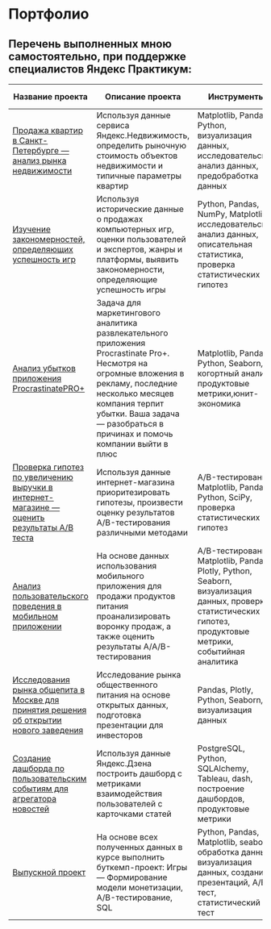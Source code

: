 # Портфолио
## Перечень выполненных мною самостоятельно, при поддержке специалистов Яндекс Практикум:

| Название проекта | Описание проекта | Инструменты | Статус проекта |
|----------|----------|----------|----------|
| [Продажа квартир в Санкт-Петербурге — анализ рынка недвижимости](https://github.com/salavatfazylov/Yandex-practicum/tree/main/sale%20of%20apartments) | Используя данные сервиса Яндекс.Недвижимость, определить рыночную стоимость объектов недвижимости и типичные параметры квартир | Matplotlib, Pandas, Python, визуализация данных, исследовательский анализ данных, предобработка данных |Завершен|
| [Изучение закономерностей, определяющих успешность игр](https://github.com/salavatfazylov/Yandex-practicum/tree/main/Game%20sales%20research%20for%202016) | Используя исторические данные о продажах компьютерных игр, оценки пользователей и экспертов, жанры и платформы, выявить закономерности, определяющие успешность игры | Python, Pandas, NumPy, Matplotlib, исследовательский анализ данных, описательная статистика, проверка статистических гипотез|Завершен|
| [Анализ убытков приложения ProcrastinatePRO+](https://github.com/salavatfazylov/Yandex-practicum/tree/main/entertainment%20app%20data) | Задача для маркетингового аналитика развлекательного приложения Procrastinate Pro+. Несмотря на огромные вложения в рекламу, последние несколько месяцев компания терпит убытки. Ваша задача — разобраться в причинах и помочь компании выйти в плюс | Matplotlib, Pandas, Python, Seaborn, когортный анализ, продуктовые метрики,юнит-экономика |Завершен|
| [Проверка гипотез по увеличению выручки в интернет-магазине — оценить результаты A/B теста](https://github.com/salavatfazylov/Yandex-practicum/tree/main/Investigation%20of%20the%20list%20of%20hypotheses) | Используя данные интернет-магазина приоритезировать гипотезы, произвести оценку результатов A/B-тестирования различными методами | A/B-тестирование, Matplotlib, Pandas, Python, SciPy, проверка статистических гипотез |Завершен|
| [Анализ пользовательского поведения в мобильном приложении](https://github.com/salavatfazylov/Yandex-practicum/tree/main/user%20behavior%20in%20the%20mobile%20app) | На основе данных использования мобильного приложения для продажи продуктов питания проанализировать воронку продаж, а также оценить результаты A/A/B-тестирования | A/B-тестирование, Matplotlib, Pandas, Plotly, Python, Seaborn, визуализация данных, проверка статистических гипотез, продуктовые метрики, событийная аналитика|Завершен|
| [Исследования рынка общепита в Москве для принятия решения об открытии нового заведения](https://github.com/salavatfazylov/Yandex-practicum/tree/main/public%20catering) | Исследование рынка общественного питания на основе открытых данных, подготовка презентации для инвесторов | Pandas, Plotly, Python, Seaborn, визуализация данных |Завершен|
| [Создание дашборда по пользовательским событиям для агрегатора новостей](https://github.com/salavatfazylov/Yandex-practicum/tree/main/dashboard) | Используя данные Яндекс.Дзена построить дашборд с метриками взаимодействия пользователей с карточками статей | PostgreSQL, Python, SQLAlchemy, Tableau, dash, построение дашбордов, продуктовые метрики |Завершен|
| [Выпускной проект](https://github.com/salavatfazylov/Yandex-practicum/tree/main/final) | На основе всех полученных данных в курсе выполнить буткемп-проект: Игры — Формирование модели монетизации, A/B-тестирование, SQL | Python, Pandas, Matplotlib, seaborn, обработка данных, визуализация данных, создание презентаций, A/B-тест, статистический тест |Завершен|
